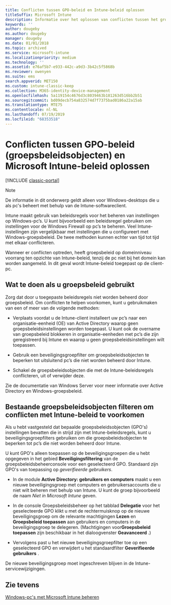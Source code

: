 ```yaml
---
title: Conflicten tussen GPO-beleid en Intune-beleid oplossen
titleSuffix: Microsoft Intune
description: Informatie over het oplossen van conflicten tussen het groepsbeleid en de beleidsregels voor de Intune-configuratie.
keywords: ''
author: dougeby
ms.author: dougeby
manager: dougeby
ms.date: 01/01/2018
ms.topic: archived
ms.service: microsoft-intune
ms.localizationpriority: medium
ms.technology: ''
ms.assetid: e76af5b7-e933-442c-a9d3-3b42c5f5868b
ms.reviewer: owenyen
ms.suite: ems
search.appverid: MET150
ms.custom: intune-classic-keep
ms.collection: M365-identity-device-management
ms.openlocfilehash: 5a119154c4676d3c8039463b181263d516bb2b51
ms.sourcegitcommit: bd09decb754a832574d7f7375bad0186a22a15ab
ms.translationtype: MTE75
ms.contentlocale: nl-NL
ms.lasthandoff: 07/19/2019
ms.locfileid: "68353518"
---
```

# <a name="resolve-group-policy-objects-gpo-and-microsoft-intune-policy-conflicts"></a>Conflicten tussen GPO-beleid (groepsbeleidsobjecten) en Microsoft Intune-beleid oplossen

[!INCLUDE [classic-portal](includes/classic-portal.md)]

> [!NOTE]
> De informatie in dit onderwerp geldt alleen voor Windows-desktops die u als pc's beheert met behulp van de Intune-softwareclient.

Intune maakt gebruik van beleidsregels voor het beheren van instellingen op Windows-pc’s. U kunt bijvoorbeeld een beleidsregel gebruiken om instellingen voor de Windows Firewall op pc’s te beheren. Veel Intune-instellingen zijn vergelijkbaar met instellingen die u configureert met Windows-groepsbeleid. De twee methoden kunnen echter van tijd tot tijd met elkaar conflicteren.

Wanneer er conflicten optreden, heeft groepsbeleid op domeinniveau voorrang ten opzichte van Intune-beleid, tenzij de pc niet bij het domein kan worden aangemeld. In dit geval wordt Intune-beleid toegepast op de client-pc.

## <a name="what-to-do-if-you-are-using-group-policy"></a>Wat te doen als u groepsbeleid gebruikt
Zorg dat door u toegepaste beleidsregels niet worden beheerd door groepsbeleid. Om conflicten te helpen voorkomen, kunt u gebruikmaken van een of meer van de volgende methoden:

- Verplaats voordat u de Intune-client installeert uw pc’s naar een organisatie-eenheid (OE) van Active Directory waarop geen groepsbeleidsinstellingen worden toegepast. U kunt ook de overname van groepsbeleid blokkeren in organisatie-eenheden met pc’s die zijn geregistreerd bij Intune en waarop u geen groepsbeleidsinstellingen wilt toepassen.

- Gebruik een beveiligingsgroepfilter om groepsbeleidsobjecten te beperken tot uitsluitend pc’s die niet worden beheerd door Intune.

- Schakel de groepsbeleidsobjecten die met de Intune-beleidsregels conflicteren, uit of verwijder deze.

Zie de documentatie van Windows Server voor meer informatie over Active Directory en Windows-groepsbeleid.

## <a name="how-to-filter-existing-gpos-to-avoid-conflicts-with-intune-policy"></a>Bestaande groepsbeleidsobjecten filteren om conflicten met Intune-beleid te voorkomen
Als u hebt vastgesteld dat bepaalde groepsbeleidsobjecten (GPO's) instellingen bevatten die in strijd zijn met Intune-beleidsregels, kunt u beveiligingsgroepfilters gebruiken om die groepsbeleidsobjecten te beperken tot pc’s die niet worden beheerd door Intune.

<!--- ### Use WMI filters
WMI filters selectively apply GPOs to computers that satisfy the conditions of a query. To apply a WMI filter, deploy a WMI class instance to all PCs in the enterprise before you enroll any PCs in the Intune service.

#### To apply WMI filters to a GPO

1. Create a management object file by copying and pasting the following into a text file, and then saving it to a convenient location as **WIT.mof**. The file contains the WMI class instance that you deploy to PCs that you want to enroll in the Intune service.

    ```
    //Beginning of MOF file.
    #pragma classflags("forceupdate")
    #pragma namespace ("\\\\.\\Root")
    instance of __Namespace
    {
       Name = "WindowsIntune";
    };

    #pragma namespace ("\\\\.\\Root\\WindowsIntune")
    [
       Description("This class defines Microsoft Intune common properties")
    ]
    class WindowsIntune_ManagedNode
    {
       [ read, Description("This defines whether Microsoft Intune Policy is enabled"): DisableOverride ToSubClass ]
       boolean WindowsIntunePolicyEnabled;
       [ read, key, Description("This property defines the version." "Example: 1.0"): ToSubClass ]
       string Version;
    };

    instance of WindowsIntune_ManagedNode
    {
       Version = "1.0";
       WindowsIntunePolicyEnabled = 1;
    };
    ```

2. Use either a startup script or Group Policy to deploy the file. The following is the deployment command for the startup script. The WMI class instance must be deployed before you enroll client PCs in the Intune service.

    **C:/Windows/System32/Wbem/MOFCOMP &lt;path to MOF file&gt;\wit.mof**

3. Run either of the following commands to create the WMI filters, depending on whether the GPO you want to filter applies to PCs that are managed by using Intune or to PCs that are not managed by using Intune.

    - For GPOs that apply to PCs that are not managed by using Intune, use the following:

        ```
        Namespace:root\WindowsIntune
        Query:  SELECT WindowsIntunePolicyEnabled FROM WindowsIntune_ManagedNode WHERE WindowsIntunePolicyEnabled=0
        ```

    - For GPOs that apply to PCs that are managed by Intune, use the following:

        ```
        Namespace:root\WindowsIntune
        Query:  SELECT WindowsIntunePolicyEnabled FROM WindowsIntune_ManagedNode WHERE WindowsIntunePolicyEnabled=1
        ```

4. Edit the GPO in the Group Policy Management console to apply the WMI filter that you created in the previous step.

    - For GPOs that should apply only to PCs that you want to manage by using Intune, apply the filter **WindowsIntunePolicyEnabled=1**.

    - For GPOs that should apply only to PCs that you do not want to manage by using Intune, apply the filter **WindowsIntunePolicyEnabled=0**.

For more information about how to apply WMI filters in Group Policy, see the blog post [Security Filtering, WMI Filtering, and Item-level Targeting in Group Policy Preferences](http://go.microsoft.com/fwlink/?LinkId=177883). --->


U kunt GPO's alleen toepassen op de beveiligingsgroepen die u hebt opgegeven in het gebied **Beveiligingsfiltering** van de groepsbeleidsbeheerconsole voor een geselecteerd GPO. Standaard zijn GPO's van toepassing op *geverifieerde gebruikers*.

- In de module **Active Directory: gebruikers en computers** maakt u een nieuwe beveiligingsgroep met computers en gebruikersaccounts die u niet wilt beheren met behulp van Intune. U kunt de groep bijvoorbeeld de naam *Niet in Microsoft Intune* geven.

- In de console Groepsbeleidsbeheer op het tabblad **Delegatie** voor het geselecteerde GPO klikt u met de rechtermuisknop op de nieuwe beveiligingsgroep om de relevante machtigingen **Lezen** en **Groepsbeleid toepassen** aan gebruikers en computers in de beveiligingsgroep te delegeren. (Machtigingen voor**Groepsbeleid toepassen** zijn beschikbaar in het dialoogvenster **Geavanceerd** .)

- Vervolgens past u het nieuwe beveiligingsgroepfilter toe op een geselecteerd GPO en verwijdert u het standaardfilter **Geverifieerde gebruikers** .

De nieuwe beveiligingsgroep moet ingeschreven blijven in de Intune-servicewijzigingen.

## <a name="see-also"></a>Zie tevens
[Windows-pc's met Microsoft Intune beheren](manage-windows-pcs-with-microsoft-intune.md)
